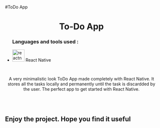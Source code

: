 #ToDo App

<h1 align=center >To-Do App</h1>

<ul><h3>Languages and tools used :</h3>
     <li><img src="https://reactnative.dev/img/header_logo.svg" alt="reactnative" width="40" height="40"/> React Native</li>
</ul>
<br/>
<p align=center>A very minimalistic look ToDo App made completely with React Native. It stores all the tasks locally and permanently until the task is discardded by the user. The perfect app to get started with React Native.</p>
<br/>
<br/>

<h2>Enjoy the project. Hope you find it useful</h2>

